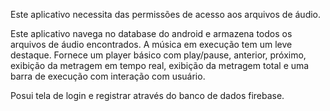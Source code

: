 Este aplicativo necessita das permissões de acesso aos arquivos de áudio.

Este aplicativo navega no database do android e armazena todos os arquivos de áudio encontrados.
A música em execução tem um leve destaque.
Fornece um player básico com play/pause, anterior, próximo, exibição da metragem em tempo real, exibição da metragem total e uma barra de execução com interação com usuário.


Posui tela de login e registrar através do banco de dados firebase. 
